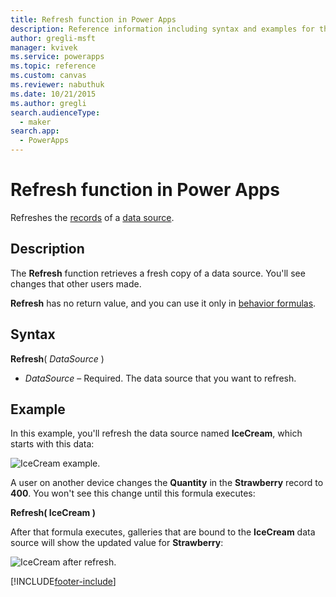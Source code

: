 ```yaml
---
title: Refresh function in Power Apps
description: Reference information including syntax and examples for the Refresh function in Power Apps.
author: gregli-msft
manager: kvivek
ms.service: powerapps
ms.topic: reference
ms.custom: canvas
ms.reviewer: nabuthuk
ms.date: 10/21/2015
ms.author: gregli
search.audienceType: 
  - maker
search.app: 
  - PowerApps
---
```

# Refresh function in Power Apps
Refreshes the [records](../working-with-tables.md#records) of a [data source](../working-with-data-sources.md).

## Description
The **Refresh** function retrieves a fresh copy of a data source.  You'll see changes that other users made.

**Refresh** has no return value, and you can use it only in [behavior formulas](../working-with-formulas-in-depth.md).

## Syntax
**Refresh**( *DataSource* )

* *DataSource* – Required. The data source that you want to refresh.

## Example
In this example, you'll refresh the data source named **IceCream**, which starts with this data:

![IceCream example.](media/function-refresh/icecream.png)

A user on another device changes the **Quantity** in the **Strawberry** record to **400**.  You won't see this change until this formula executes:

**Refresh( IceCream )**

After that formula executes, galleries that are bound to the **IceCream** data source will show the updated value for **Strawberry**:

![IceCream after refresh.](media/function-refresh/icecream-after.png)



[!INCLUDE[footer-include](../../../includes/footer-banner.md)]